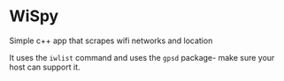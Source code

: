 # WiSpy
Simple c++ app that scrapes wifi networks and location

It uses the ```iwlist``` command and uses the ```gpsd``` package- make sure your host can support it.